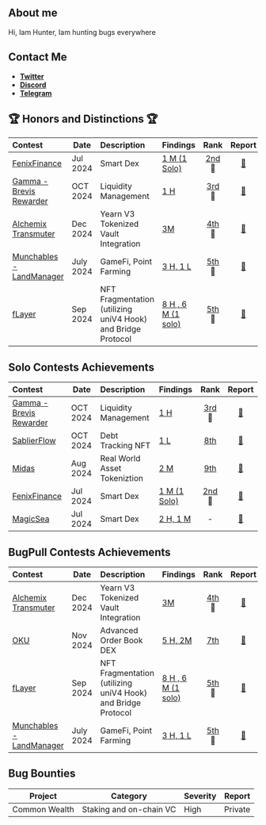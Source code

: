 ## About me


Hi, Iam Hunter, Iam hunting bugs everywhere


## Contact Me

- [**Twitter**](https://x.com/IlIlHunterlIlI)
- [**Discord**](https://discord.com/users/715472416675070033)
- [**Telegram**](http://t.me/IlIlHunterlIlI)

## 🏆 Honors and Distinctions 🏆

| Contest                                                                                                                  | Date      | Description                                                        | Findings                                                                                     |                                                          Rank                                                           |                                                   Report                                                    |
| :----------------------------------------------------------------------------------------------------------------------- | --------- | :----------------------------------------------------------------- | :------------------------------------------------------------------------------------------- | :---------------------------------------------------------------------------------------------------------------------: | :---------------------------------------------------------------------------------------------------------: |
| [FenixFinance](https://app.hats.finance/audit-competitions/fenix-0x9d7765a7ebd5b6322a30797a44a5428531970d3d/leaderboard) | Jul 2024  | Smart Dex                                                          | [1 M (1 Solo)](https://github.com/IlIlHunterlIlI/audits/blob/main/Contests/2024-07-Fenix.md) | [2nd](https://app.hats.finance/audit-competitions/fenix-0x9d7765a7ebd5b6322a30797a44a5428531970d3d/leaderboard) <br>🥈  |       [📄](https://github.com/hats-finance/Fenix--0x9d7765a7ebd5b6322a30797a44a5428531970d3d/issues)        |
| [Gamma - Brevis Rewarder](https://audits.sherlock.xyz/contests/496)                                                      | OCT 2024  | Liquidity Management                                               | [1 H](https://github.com/IlIlHunterlIlI/audits/blob/main/Contests/2024-10-Gamma.md)          |                            [3rd](https://audits.sherlock.xyz/contests/496/leaderboard)<br>🥉                            |                            [📄](https://audits.sherlock.xyz/contests/496/report)                            |
| [Alchemix Transmuter](https://codehawks.cyfrin.io/c/2024-12-alchemix)                                                    | Dec 2024  | Yearn V3 Tokenized Vault Integration                               | [3M](https://github.com/bugpull/audits/blob/main/Contests/2024-12-alchemix.md)               | [4th](https://codehawks.cyfrin.io/c/2024-12-alchemix/results?lt=contest&page=1&sc=reward&sj=reward&t=leaderboard)<br>🏅 | [📄](https://codehawks.cyfrin.io/c/2024-12-alchemix/results?lt=contest&page=1&sc=reward&sj=reward&t=report) |
| [Munchables - LandManager](https://code4rena.com/audits/2024-07-munchables)                                              | July 2024 | GameFi, Point Farming                                              | [3 H, 1 L](https://github.com/bugpull/audits/blob/main/Contests/2024-07-munchables.md)       |                              [5th](https://code4rena.com/audits/2024-07-munchables)<br>🏅                               |                           [📄](https://code4rena.com/reports/2024-07-munchables)                            |
| [fLayer](https://audits.sherlock.xyz/contests/468?filter=results)                                                        | Sep 2024  | NFT Fragmentation<br>(utilizing uniV4 Hook)<br>and Bridge Protocol | [8 H , 6 M (1 solo)](https://github.com/bugpull/audits/blob/main/Contests/2024-08-flayer.md) |                            [5th](https://audits.sherlock.xyz/contests/468/leaderboard)<br>🏅                            |                            [📄](https://audits.sherlock.xyz/contests/468/report)                            |

## Solo Contests Achievements


| Contest                                                                                                                  | Date     | Description                  | Findings                                                                                     |                                                          Rank                                                          |                                                    Report                                                     |
| :----------------------------------------------------------------------------------------------------------------------- | -------- | :--------------------------- | :------------------------------------------------------------------------------------------- | :--------------------------------------------------------------------------------------------------------------------: | :-----------------------------------------------------------------------------------------------------------: |
| [Gamma - Brevis Rewarder](https://audits.sherlock.xyz/contests/496)                                                      | OCT 2024 | Liquidity Management         | [1 H](https://github.com/IlIlHunterlIlI/audits/blob/main/Contests/2024-10-Gamma.md)          |                           [3rd](https://audits.sherlock.xyz/contests/496/leaderboard)<br>🥉                            |                             [📄](https://audits.sherlock.xyz/contests/496/report)                             |
| [SablierFlow](https://codehawks.cyfrin.io/c/2024-10-sablier)                                                             | OCT 2024 | Debt Tracking NFT            | [1 L](https://github.com/IlIlHunterlIlI/audits/blob/main/Contests/2024-10-SablierFlow.md)    |  [8th](https://codehawks.cyfrin.io/c/2024-10-sablier/results?2=&lt=contest&sc=reward&sj=reward&page=2&t=leaderboard)   | [📄](https://codehawks.cyfrin.io/c/2024-10-sablier/results?2=&lt=contest&sc=reward&sj=reward&page=2&t=report) |
| [Midas](https://audits.sherlock.xyz/contests/495?filter=questions)                                                       | Aug 2024 | Real World Asset Tokeniztion | [2 M](https://github.com/IlIlHunterlIlI/audits/blob/main/Contests/2024-08-Midas.md)          |                              [9th](https://audits.sherlock.xyz/contests/495/leaderboard)                               |                             [📄](https://audits.sherlock.xyz/contests/495/report)                             |
| [FenixFinance](https://app.hats.finance/audit-competitions/fenix-0x9d7765a7ebd5b6322a30797a44a5428531970d3d/leaderboard) | Jul 2024 | Smart Dex                    | [1 M (1 Solo)](https://github.com/IlIlHunterlIlI/audits/blob/main/Contests/2024-07-Fenix.md) | [2nd](https://app.hats.finance/audit-competitions/fenix-0x9d7765a7ebd5b6322a30797a44a5428531970d3d/leaderboard) <br>🥈 |        [📄](https://github.com/hats-finance/Fenix--0x9d7765a7ebd5b6322a30797a44a5428531970d3d/issues)         |
| [MagicSea](https://audits.sherlock.xyz/contests/437?filter=questions)                                                    | Jul 2024 | Smart Dex                    | [2 H, 1 M](https://github.com/IlIlHunterlIlI/audits/blob/main/Contests/2024-07-MagicSea.md)  |                                                           -                                                            |                             [📄](https://audits.sherlock.xyz/contests/437/report)                             |




## BugPull Contests Achievements

| Contest                                                                     | Date      | Description                                                        | Findings                                                                                     |                                                          Rank                                                           |                                                   Report                                                    |
| :-------------------------------------------------------------------------- | --------- | :----------------------------------------------------------------- | :------------------------------------------------------------------------------------------- | :---------------------------------------------------------------------------------------------------------------------: | :---------------------------------------------------------------------------------------------------------: |
| [Alchemix Transmuter](https://codehawks.cyfrin.io/c/2024-12-alchemix)       | Dec 2024  | Yearn V3 Tokenized Vault Integration                               | [3M](https://github.com/bugpull/audits/blob/main/Contests/2024-12-alchemix.md)               | [4th](https://codehawks.cyfrin.io/c/2024-12-alchemix/results?lt=contest&page=1&sc=reward&sj=reward&t=leaderboard)<br>🏅 | [📄](https://codehawks.cyfrin.io/c/2024-12-alchemix/results?lt=contest&page=1&sc=reward&sj=reward&t=report) |
| [OKU](https://audits.sherlock.xyz/contests/641)                             | Nov 2024  | Advanced Order Book DEX                                            | [5 H, 2M ](https://github.com/bugpull/audits/blob/main/Contests/2024-12-OKU.md)              |                               [7th](https://audits.sherlock.xyz/contests/641/leaderboard)                               |                            [📄](https://audits.sherlock.xyz/contests/641/report)                            |
| [fLayer](https://audits.sherlock.xyz/contests/468?filter=results)           | Sep 2024  | NFT Fragmentation<br>(utilizing uniV4 Hook)<br>and Bridge Protocol | [8 H , 6 M (1 solo)](https://github.com/bugpull/audits/blob/main/Contests/2024-08-flayer.md) |                            [5th](https://audits.sherlock.xyz/contests/468/leaderboard)<br>🏅                            |                            [📄](https://audits.sherlock.xyz/contests/468/report)                            |
| [Munchables - LandManager](https://code4rena.com/audits/2024-07-munchables) | July 2024 | GameFi, Point Farming                                              | [3 H, 1 L](https://github.com/bugpull/audits/blob/main/Contests/2024-07-munchables.md)       |                              [5th](https://code4rena.com/audits/2024-07-munchables)<br>🏅                               |                           [📄](https://code4rena.com/reports/2024-07-munchables)                            |


## Bug Bounties

| Project    |Category|Severity| Report |
|------------|---------|---------|---------|
|Common Wealth|Staking and on-chain VC |High|Private  |
